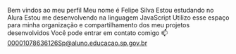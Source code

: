 Bem vindos ao meu perfil 
Meu nome é Felipe Silva
Estou estudando no Alura
Estou me desenvolvendo na linguagem JavaScript
Utilizo esse espaço para minha organização e compartilhamento dos meu projetos desenvolvidos
Você pode entrar em contato comigo 📫
00001078636126Sp@aluno.educacao.sp.gov.br
